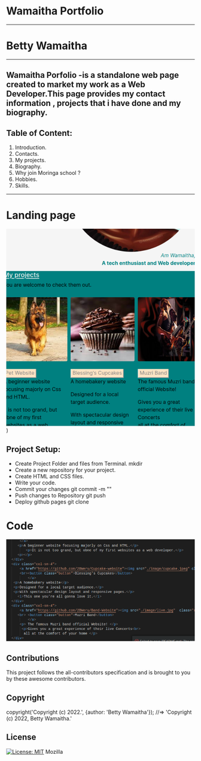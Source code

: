 # Wamaitha Portfolio
***
# Betty Wamaitha
***
## Wamaitha Porfolio -is a standalone web page created to market my work as a Web Developer.This page provides my contact information , projects that i have done and my biography.
## Table of Content:
1. Introduction.
2. Contacts.
3. My projects.
4. Biography.
5. Why join Moringa school ?
6. Hobbies.
7. Skills.
***
# Landing page
![image](/image/Screenshot_2022-02-27_09-15-32.png))
## Project Setup:
- Create Project Folder and files from Terminal. mkdir
- Create a new repository for your project.
- Create HTML and CSS files.
- Write your code.
- Commit your changes git commit -m ""
- Push changes to Repository git push
-  Deploy github pages git clone 
# Code
![image](/image/Screenshot_2022-02-27_09-16-09.png)
## Contributions
This project follows the all-contributors specification and is brought to you by these awesome contributors.

## Copyright
copyright('Copyright (c) 2022.', {author: 'Betty Wamaitha'});
//=> 'Copyright (c) 2022, Betty Wamaitha.'

## License 
[![License: MIT](https://img.shields.io/badge/License-MIT-yellow.svg)](https://opensource.org/licenses/MIT)
Mozilla